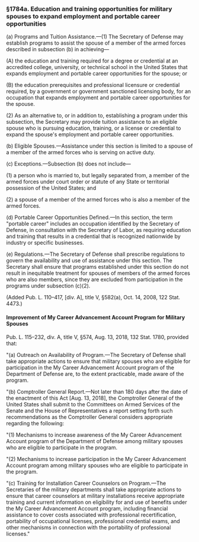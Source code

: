 ### §1784a. Education and training opportunities for military spouses to expand employment and portable career opportunities ###

(a) Programs and Tuition Assistance.—(1) The Secretary of Defense may establish programs to assist the spouse of a member of the armed forces described in subsection (b) in achieving—

(A) the education and training required for a degree or credential at an accredited college, university, or technical school in the United States that expands employment and portable career opportunities for the spouse; or

(B) the education prerequisites and professional licensure or credential required, by a government or government sanctioned licensing body, for an occupation that expands employment and portable career opportunities for the spouse.

(2) As an alternative to, or in addition to, establishing a program under this subsection, the Secretary may provide tuition assistance to an eligible spouse who is pursuing education, training, or a license or credential to expand the spouse's employment and portable career opportunities.

(b) Eligible Spouses.—Assistance under this section is limited to a spouse of a member of the armed forces who is serving on active duty.

(c) Exceptions.—Subsection (b) does not include—

(1) a person who is married to, but legally separated from, a member of the armed forces under court order or statute of any State or territorial possession of the United States; and

(2) a spouse of a member of the armed forces who is also a member of the armed forces.

(d) Portable Career Opportunities Defined.—In this section, the term "portable career" includes an occupation identified by the Secretary of Defense, in consultation with the Secretary of Labor, as requiring education and training that results in a credential that is recognized nationwide by industry or specific businesses.

(e) Regulations.—The Secretary of Defense shall prescribe regulations to govern the availability and use of assistance under this section. The Secretary shall ensure that programs established under this section do not result in inequitable treatment for spouses of members of the armed forces who are also members, since they are excluded from participation in the programs under subsection (c)(2).

(Added Pub. L. 110–417, [div. A], title V, §582(a), Oct. 14, 2008, 122 Stat. 4473.)

#### Improvement of My Career Advancement Account Program for Military Spouses ####

Pub. L. 115–232, div. A, title V, §574, Aug. 13, 2018, 132 Stat. 1780, provided that:

"(a) Outreach on Availability of Program.—The Secretary of Defense shall take appropriate actions to ensure that military spouses who are eligible for participation in the My Career Advancement Account program of the Department of Defense are, to the extent practicable, made aware of the program.

"(b) Comptroller General Report.—Not later than 180 days after the date of the enactment of this Act [Aug. 13, 2018], the Comptroller General of the United States shall submit to the Committees on Armed Services of the Senate and the House of Representatives a report setting forth such recommendations as the Comptroller General considers appropriate regarding the following:

"(1) Mechanisms to increase awareness of the My Career Advancement Account program of the Department of Defense among military spouses who are eligible to participate in the program.

"(2) Mechanisms to increase participation in the My Career Advancement Account program among military spouses who are eligible to participate in the program.

"(c) Training for Installation Career Counselors on Program.—The Secretaries of the military departments shall take appropriate actions to ensure that career counselors at military installations receive appropriate training and current information on eligibility for and use of benefits under the My Career Advancement Account program, including financial assistance to cover costs associated with professional recertification, portability of occupational licenses, professional credential exams, and other mechanisms in connection with the portability of professional licenses."